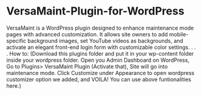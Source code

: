 # VersaMaint-Plugin-for-WordPress
VersaMaint is a WordPress plugin designed to enhance maintenance mode pages with advanced customization. It allows site owners to add mobile-specific background images, set YouTube videos as backgrounds, and activate an elegant front-end login form with customizable color settings.
.
.
.
How to:
(Download this plugins folder and put it in your wp-content folder inside your wordpress folder.
Open you Admin Dashboard on WordPress, Go to Plugins> VersaMaint Plugin (Activate that), Site will go into maintenance mode.
Click Customize under Appearance to open wordpress customizer option we added, and VOILA! You can use above funtionalities here.)
